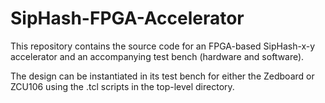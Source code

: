 # SipHash-FPGA-Accelerator
This repository contains the source code for an FPGA-based SipHash-x-y accelerator and an accompanying test bench (hardware and software).

The design can be instantiated in its test bench for either the Zedboard or ZCU106 using the .tcl scripts in the top-level directory.
